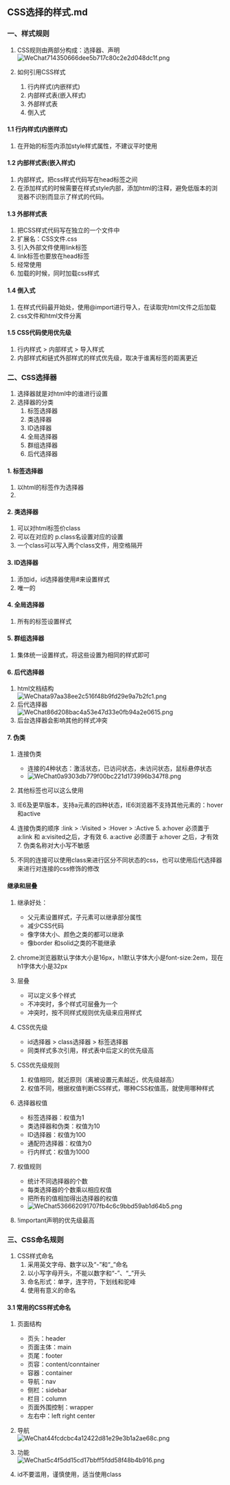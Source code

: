 ## CSS选择的样式.md


### 一、样式规则
1. CSS规则由两部分构成：选择器、声明<br/>![WeChat714350666dee5b717c80c2e2d048dc1f.png](https://i.loli.net/2019/06/11/5cff4c0e619d595772.png)

2. 如何引用CSS样式
	1. 行内样式(内嵌样式)
	2. 内部样式表(嵌入样式)
	3. 外部样式表
	4. 倒入式


#### 1.1 行内样式(内嵌样式)
1. 在开始的标签内添加style样式属性，不建议平时使用

#### 1.2 内部样式表(嵌入样式)
1. 内部样式，把css样式代码写在head标签之间
2. 在添加样式的时候需要在样式style内部，添加html的注释，避免低版本的浏览器不识别而显示了样式的代码。

#### 1.3 外部样式表
1. 把CSS样式代码写在独立的一个文件中
2. 扩展名：CSS文件.css
3. 引入外部文件使用link标签
4. link标签也要放在head标签
5. 经常使用
6. 加载的时候，同时加载css样式

#### 1.4 倒入式
1. 在样式代码最开始处，使用@import进行导入，在读取完html文件之后加载
2. css文件和html文件分离

#### 1.5 CSS代码使用优先级
1. 行内样式 > 内部样式 > 导入样式
2. 内部样式和链式外部样式的样式优先级，取决于谁离标签的距离更近


### 二、CSS选择器
1. 选择器就是对html中的谁进行设置
2. 选择器的分类
	1. 标签选择器
	2. 类选择器
	3. ID选择器
	4. 全局选择器
	5. 群组选择器
	6. 后代选择器


#### 1. 标签选择器
1. 以html的标签作为选择器
2.   

#### 2. 类选择器
1. 可以对html标签价class
2. 可以在对应的 p.class名设置对应的设置
3. 一个class可以写入两个class文件，用空格隔开

#### 3. ID选择器
1. 添加id，id选择器使用#来设置样式
2. 唯一的

#### 4. 全局选择器
1. 所有的标签设置样式

#### 5. 群组选择器
1. 集体统一设置样式，将这些设置为相同的样式即可

#### 6. 后代选择器
1. html文档结构<br/>![WeChata97aa38ee2c516f48b9fd29e9a7b2fc1.png](https://i.loli.net/2019/06/11/5cff5f7816cd495609.png)
2. 后代选择器<br/>![WeChat86d208bac4a53e47d33e0fb94a2e0615.png](https://i.loli.net/2019/06/11/5cff5fc88368a19274.png)
3. 后台选择器会影响其他的样式冲突

#### 7. 伪类 
1. 连接伪类
	* 连接的4种状态：激活状态，已访问状态，未访问状态，鼠标悬停状态
	* ![WeChat0a9303db779f00bc221d173996b347f8.png](https://i.loli.net/2019/06/11/5cff61a4d820971421.png)

2. 其他标签也可以这么使用
3. IE6及更早版本，支持a元素的四种状态，IE6浏览器不支持其他元素的：hover和active
4. 连接伪类的顺序 :link > :Visited > :Hover > :Active
	5. a:hover 必须置于 a:link 和 a:visited之后，才有效
	6. a:active 必须置于 a:hover 之后，才有效
	7. 伪类名称对大小写不敏感
5. 不同的连接可以使用class来进行区分不同状态的css，也可以使用后代选择器来进行对连接的css修饰的修改

#### 继承和层叠
1. 继承好处：
	* 父元素设置样式，子元素可以继承部分属性
	* 减少CSS代码
	* 像字体大小、颜色之类的都可以继承
	* 像border 和solid之类的不能继承

2. chrome浏览器默认字体大小是16px，h1默认字体大小是font-size:2em，现在h1字体大小是32px
3. 层叠
	* 可以定义多个样式
	* 不冲突时，多个样式可层叠为一个
	* 冲突时，按不同样式规则优先级来应用样式
4. CSS优先级
	* id选择器 > class选择器 > 标签选择器
	* 同类样式多次引用，样式表中后定义的优先级高

5. CSS优先级规则
	1. 权值相同，就近原则（离被设置元素越近，优先级越高）
	2. 权值不同，根据权值判断CSS样式，哪种CSS权值高，就使用哪种样式
6. 选择器权值
	* 标签选择器：权值为1
	* 类选择器和伪类：权值为10
	* ID选择器：权值为100
	* 通配符选择器：权值为0
	* 行内样式：权值为1000

7. 权值规则
	* 统计不同选择器的个数
	* 每类选择器的个数乘以相应权值
	* 把所有的值相加得出选择器的权值
	* ![WeChat536662091707fb4c6c9bbd59ab1d64b5.png](https://i.loli.net/2019/06/11/5cff79e85923f45193.png)

8. !important声明的优先级最高

### 三、CSS命名规则
1. CSS样式命名
	1. 采用英文字母、数字以及“-”和“_”命名
	2. 以小写字母开头，不能以数字和“-”、“_”开头
	3. 命名形式：单字，连字符，下划线和驼峰
	4. 使用有意义的命名

#### 3.1 常用的CSS样式命名
1. 页面结构
	* 页头：header
	* 页面主体：main
	* 页尾：footer
	* 页容：content/conntainer
	* 容器：container
	* 导航：nav
	* 侧栏：sidebar
	* 栏目：column
	* 页面外围控制：wrapper
	* 左右中：left right center 

2. 导航<br/>![WeChat44fcdcbc4a12422d81e29e3b1a2ae68c.png](https://i.loli.net/2019/06/11/5cff7e7cb5b4742270.png)
3. 功能<br/>![WeChat5c4f5dd15cd17bbff5fdd58f48b4b916.png](https://i.loli.net/2019/06/11/5cff7ea45f64919858.png)
4. id不要滥用，谨慎使用，适当使用class








